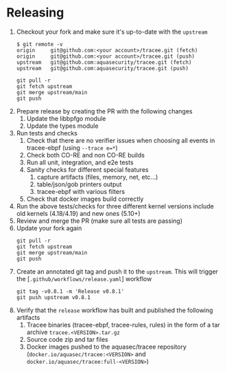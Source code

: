 # Releasing

1. Checkout your fork and make sure it's up-to-date with the `upstream`
   ```console
   $ git remote -v
   origin     git@github.com:<your account>/tracee.git (fetch)
   origin     git@github.com:<your account>/tracee.git (push)
   upstream   git@github.com:aquasecurity/tracee.git (fetch)
   upstream   git@github.com:aquasecurity/tracee.git (push)
   ```
   ```
   git pull -r
   git fetch upstream
   git merge upstream/main
   git push
   ```
1. Prepare release by creating the PR with the following changes
   1. Update the libbpfgo module
   1. Update the types module
1. Run tests and checks
   1. Check that there are no verifier issues when choosing all events in tracee-ebpf (using `--trace e=*`)
   1. Check both CO-RE and non CO-RE builds
   1. Run all unit, integration, and e2e tests
   1. Sanity checks for different special features
      1. capture artifacts (files, memory, net, etc...)
      1. table/json/gob printers output
      1. tracee-ebpf with various filters
   1. Check that docker images build correctly
1. Run the above tests/checks for three different kernel versions include old kernels (4.18/4.19) and new ones (5.10+)
1. Review and merge the PR (make sure all tests are passing)
1. Update your fork again
   ```
   git pull -r
   git fetch upstream
   git merge upstream/main
   git push
   ```
1. Create an annotated git tag and push it to the `upstream`. This will trigger the [`.github/workflows/release.yaml`] workflow
   ```
   git tag -v0.8.1 -m 'Release v0.8.1'
   git push upstream v0.8.1
   ```
1. Verify that the `release` workflow has built and published the following artifacts
   1. Tracee binaries (tracee-ebpf, tracee-rules, rules) in the form of a tar archive `tracee.<VERSION>.tar.gz`
   1. Source code zip and tar files
   1. Docker images pushed to the aquasec/tracee repository (`docker.io/aquasec/tracee:<VERSION>` and `docker.io/aquasec/tracee:full-<VERSION>`)